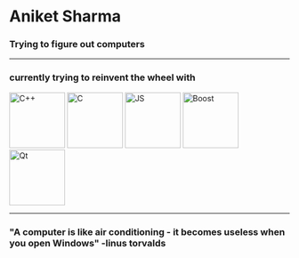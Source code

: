 # Aniket Sharma

### Trying to figure out computers

----

### currently trying to reinvent the wheel with

<img src="https://github.com/user-attachments/assets/df797699-d3a8-4827-af55-97996b3029f7" width="100" height="100" alt="C++">

<img src="https://github.com/user-attachments/assets/0c7f2ae0-0ce8-4f37-afa0-5b3e17cf04a3" width="100" height="100" alt="C">

<img src="https://github.com/user-attachments/assets/04726bae-ce75-40b9-b518-6669b44b9912" width="100" height="100" alt="JS">

<img src="https://github.com/user-attachments/assets/9deb6962-7f9d-4d45-89f1-f892f07a2b78" height="100" alt="Boost">

<img src="https://github.com/user-attachments/assets/c6dd61f0-7a6c-4040-9763-96b45d52ee30" height="100" alt="Qt">

----


### "A computer is like air conditioning - it becomes useless when you open Windows"  -linus torvalds
